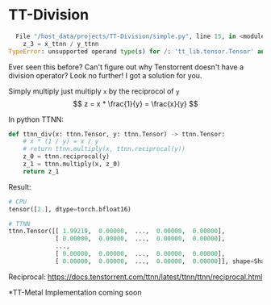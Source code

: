 # TT-Division

```python
  File "/host_data/projects/TT-Division/simple.py", line 15, in <module>
    z_3 = x_ttnn / y_ttnn
TypeError: unsupported operand type(s) for /: 'tt_lib.tensor.Tensor' and 'tt_lib.tensor.Tensor'
```

Ever seen this before? Can't figure out why Tenstorrent doesn't have a division operator? Look no further! I got a solution for you.

Simply multiply just multiply `x` by the reciprocol of `y`
$$
z = x * \frac{1}{y} = \frac{x}{y}
$$

In python TTNN:
```python
def ttnn_div(x: ttnn.Tensor, y: ttnn.Tensor) -> ttnn.Tensor:
    # x * (1 / y) = x / y
    # return ttnn.multiply(x, ttnn.reciprocal(y))
    z_0 = ttnn.reciprocal(y)
    z_1 = ttnn.multiply(x, z_0)
    return z_1
```

Result:
```python
# CPU
tensor([2.], dtype=torch.bfloat16)

# TTNN
ttnn.Tensor([[ 1.99219,  0.00000,  ...,  0.00000,  0.00000],
             [ 0.00000,  0.00000,  ...,  0.00000,  0.00000],
             ...,
             [ 0.00000,  0.00000,  ...,  0.00000,  0.00000],
             [ 0.00000,  0.00000,  ...,  0.00000,  0.00000]], shape=Shape([1[32], 1[32]]), dtype=DataType::BFLOAT16, layout=Layout::TILE)
```

Reciprocal: https://docs.tenstorrent.com/ttnn/latest/ttnn/ttnn/reciprocal.html

\*TT-Metal Implementation coming soon